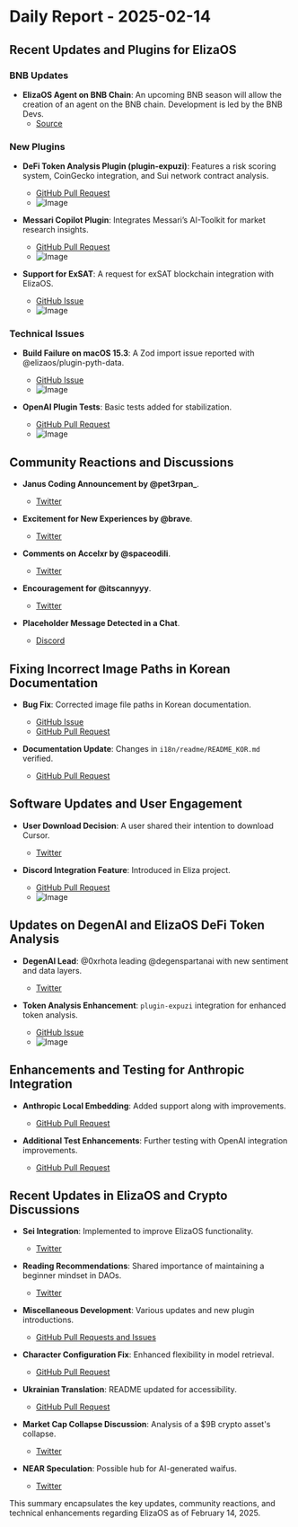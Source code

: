 # Daily Report - 2025-02-14

## Recent Updates and Plugins for ElizaOS

### BNB Updates

- **ElizaOS Agent on BNB Chain**: An upcoming BNB season will allow the creation of an agent on the BNB chain. Development is led by the BNB Devs.
  - [Source](https://twitter.com/0xwitchy/status/1890218338313543901)

### New Plugins

- **DeFi Token Analysis Plugin (plugin-expuzi)**: Features a risk scoring system, CoinGecko integration, and Sui network contract analysis.

  - [GitHub Pull Request](https://github.com/elizaOS/eliza/pull/3468)
  - ![Image](https://opengraph.githubassets.com/1/elizaOS/eliza/pull/3468)

- **Messari Copilot Plugin**: Integrates Messari’s AI-Toolkit for market research insights.

  - [GitHub Pull Request](https://github.com/elizaOS/eliza/pull/3482)
  - ![Image](https://opengraph.githubassets.com/1/elizaOS/eliza/pull/3482)

- **Support for ExSAT**: A request for exSAT blockchain integration with ElizaOS.
  - [GitHub Issue](https://github.com/elizaOS/eliza/issues/3473)
  - ![Image](https://opengraph.githubassets.com/1/elizaOS/eliza/issues/3473)

### Technical Issues

- **Build Failure on macOS 15.3**: A Zod import issue reported with @elizaos/plugin-pyth-data.

  - [GitHub Issue](https://github.com/elizaOS/eliza/issues/3469)
  - ![Image](https://opengraph.githubassets.com/1/elizaOS/eliza/issues/3469)

- **OpenAI Plugin Tests**: Basic tests added for stabilization.
  - [GitHub Pull Request](https://github.com/elizaOS/eliza/pull/3466)
  - ![Image](https://opengraph.githubassets.com/1/elizaOS/eliza/pull/3466)

## Community Reactions and Discussions

- **Janus Coding Announcement by @pet3rpan\_**.

  - [Twitter](https://twitter.com/dankvr/status/1890446808872095965)

- **Excitement for New Experiences by @brave**.

  - [Twitter](https://twitter.com/dankvr/status/1890446563236893074)

- **Comments on Accelxr by @spaceodili**.

  - [Twitter](https://twitter.com/0xwitchy/status/1890426571971850260)

- **Encouragement for @itscannyyy**.

  - [Twitter](https://twitter.com/shawmakesmagic/status/1890467743364727093)

- **Placeholder Message Detected in a Chat**.
  - [Discord](https://discord.com/channels/1253563208833433701/1326603270893867064)

## Fixing Incorrect Image Paths in Korean Documentation

- **Bug Fix**: Corrected image file paths in Korean documentation.

  - [GitHub Issue](https://github.com/elizaOS/eliza/issues/3479)
  - [GitHub Pull Request](https://github.com/elizaOS/eliza/pull/3481)

- **Documentation Update**: Changes in `i18n/readme/README_KOR.md` verified.
  - [GitHub Pull Request](https://github.com/elizaOS/eliza/pull/3481)

## Software Updates and User Engagement

- **User Download Decision**: A user shared their intention to download Cursor.

  - [Twitter](https://twitter.com/dankvr/status/1890505687471419456)

- **Discord Integration Feature**: Introduced in Eliza project.
  - [GitHub Pull Request](https://github.com/elizaOS/eliza/pull/3478)
  - ![Image](https://opengraph.githubassets.com/1/elizaOS/eliza/pull/3478)

## Updates on DegenAI and ElizaOS DeFi Token Analysis

- **DegenAI Lead**: @0xrhota leading @degenspartanai with new sentiment and data layers.

  - [Twitter](https://twitter.com/0xwitchy/status/1890292904972939271)

- **Token Analysis Enhancement**: `plugin-expuzi` integration for enhanced token analysis.
  - [GitHub Issue](https://github.com/elizaOS/eliza/issues/3467)
  - ![Image](https://opengraph.githubassets.com/1/elizaOS/eliza/issues/3467)

## Enhancements and Testing for Anthropic Integration

- **Anthropic Local Embedding**: Added support along with improvements.

  - [GitHub Pull Request](https://github.com/elizaOS/eliza/pull/3474)

- **Additional Test Enhancements**: Further testing with OpenAI integration improvements.
  - [GitHub Pull Request](https://github.com/elizaOS/eliza/pull/3472)

## Recent Updates in ElizaOS and Crypto Discussions

- **Sei Integration**: Implemented to improve ElizaOS functionality.

  - [Twitter](https://twitter.com/elizaOS/status/1890454131346677933)

- **Reading Recommendations**: Shared importance of maintaining a beginner mindset in DAOs.

  - [Twitter](https://twitter.com/dankvr/status/1890528303171174416)

- **Miscellaneous Development**: Various updates and new plugin introductions.

  - [GitHub Pull Requests and Issues](https://github.com/elizaOS/eliza/pull/3474)

- **Character Configuration Fix**: Enhanced flexibility in model retrieval.

  - [GitHub Pull Request](https://github.com/elizaOS/eliza/pull/3480)

- **Ukrainian Translation**: README updated for accessibility.

  - [GitHub Pull Request](https://github.com/elizaOS/eliza/pull/3483)

- **Market Cap Collapse Discussion**: Analysis of a $9B crypto asset's collapse.

  - [Twitter](https://twitter.com/dankvr/status/1890225033534140765)

- **NEAR Speculation**: Possible hub for AI-generated waifus.
  - [Twitter](https://twitter.com/shawmakesmagic/status/1890467619104334281)

This summary encapsulates the key updates, community reactions, and technical enhancements regarding ElizaOS as of February 14, 2025.
